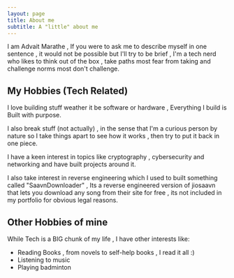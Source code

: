 ```yaml
---
layout: page
title: About me
subtitle: A "little" about me
---
```


I am Advait Marathe , If you were to ask me to describe myself in one sentence , it would not be possible but I'll try to be brief , 
I'm a tech nerd who likes to think out of the box , take paths most fear from taking and challenge norms most don't challenge.


## My Hobbies (Tech Related)

I love building stuff weather it be software or hardware , Everything I build is Built with purpose.

I also break stuff (not actually) , in the sense that I'm a curious person by nature so 
I take things apart to see how it works , then try to put it back in one piece.

I have a keen interest in topics like cryptography , cybersecurity and networking and have built projects around it.

I also take interest in reverse engineering which I used to built something called "SaavnDownloader" , Its a reverse
engineered version of jiosaavn that lets you download any song from their site for free , its not included in my 
portfolio for obvious legal reasons.


## Other Hobbies of mine

While Tech is a BIG chunk of my life ,  I have other interests like:
  
  - Reading Books , from novels to self-help books , I read it all :) 
  - Listening to music
  - Playing badminton

